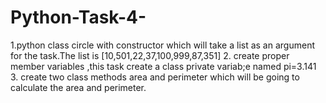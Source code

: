 # Python-Task-4-
1.python class circle with constructor which will take a list as an argument for the task.The list is [10,501,22,37,100,999,87,351] 2. create proper member variables ,this task create a class private variab;e named pi=3.141 3. create two class methods area and perimeter which will be going to calculate the area and perimeter.
